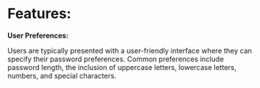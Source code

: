 # Features:

**User Preferences:**

Users are typically presented with a user-friendly interface where they can specify their password preferences. Common preferences include password length, the inclusion of uppercase letters, lowercase letters, numbers, and special characters.
